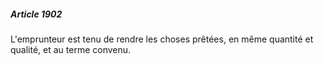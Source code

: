 ##### Article 1902

L'emprunteur est tenu de rendre les choses prêtées, en même quantité et qualité, et au terme convenu.

